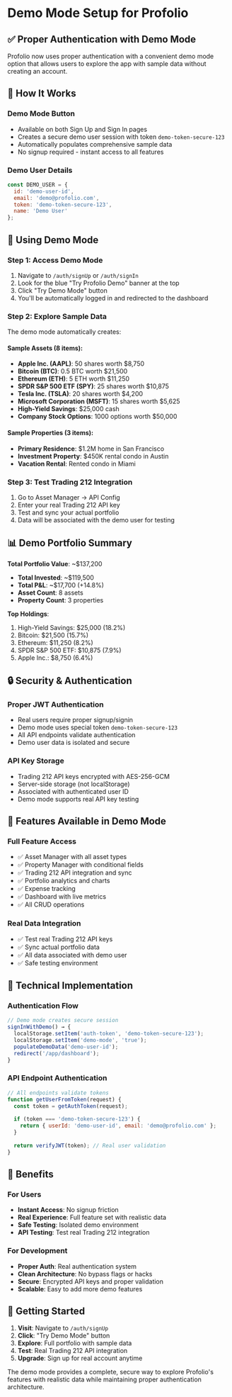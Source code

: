# Demo Mode Setup for Profolio

## ✅ Proper Authentication with Demo Mode

Profolio now uses proper authentication with a convenient demo mode option that allows users to explore the app with sample data without creating an account.

## 🔧 How It Works

### Demo Mode Button
- Available on both Sign Up and Sign In pages
- Creates a secure demo user session with token `demo-token-secure-123`
- Automatically populates comprehensive sample data
- No signup required - instant access to all features

### Demo User Details
```javascript
const DEMO_USER = {
  id: 'demo-user-id',
  email: 'demo@profolio.com',
  token: 'demo-token-secure-123',
  name: 'Demo User'
};
```

## 🚀 Using Demo Mode

### Step 1: Access Demo Mode
1. Navigate to `/auth/signUp` or `/auth/signIn`
2. Look for the blue "Try Profolio Demo" banner at the top
3. Click "Try Demo Mode" button
4. You'll be automatically logged in and redirected to the dashboard

### Step 2: Explore Sample Data
The demo mode automatically creates:

#### Sample Assets (8 items):
- **Apple Inc. (AAPL)**: 50 shares worth $8,750
- **Bitcoin (BTC)**: 0.5 BTC worth $21,500
- **Ethereum (ETH)**: 5 ETH worth $11,250
- **SPDR S&P 500 ETF (SPY)**: 25 shares worth $10,875
- **Tesla Inc. (TSLA)**: 20 shares worth $4,200
- **Microsoft Corporation (MSFT)**: 15 shares worth $5,625
- **High-Yield Savings**: $25,000 cash
- **Company Stock Options**: 1000 options worth $50,000

#### Sample Properties (3 items):
- **Primary Residence**: $1.2M home in San Francisco
- **Investment Property**: $450K rental condo in Austin
- **Vacation Rental**: Rented condo in Miami

### Step 3: Test Trading 212 Integration
1. Go to Asset Manager → API Config
2. Enter your real Trading 212 API key
3. Test and sync your actual portfolio
4. Data will be associated with the demo user for testing

## 📊 Demo Portfolio Summary

**Total Portfolio Value**: ~$137,200
- **Total Invested**: ~$119,500
- **Total P&L**: ~$17,700 (+14.8%)
- **Asset Count**: 8 assets
- **Property Count**: 3 properties

**Top Holdings**:
1. High-Yield Savings: $25,000 (18.2%)
2. Bitcoin: $21,500 (15.7%)
3. Ethereum: $11,250 (8.2%)
4. SPDR S&P 500 ETF: $10,875 (7.9%)
5. Apple Inc.: $8,750 (6.4%)

## 🔒 Security & Authentication

### Proper JWT Authentication
- Real users require proper signup/signin
- Demo mode uses special token `demo-token-secure-123`
- All API endpoints validate authentication
- Demo user data is isolated and secure

### API Key Storage
- Trading 212 API keys encrypted with AES-256-GCM
- Server-side storage (not localStorage)
- Associated with authenticated user ID
- Demo mode supports real API key testing

## 🎯 Features Available in Demo Mode

### Full Feature Access
- ✅ Asset Manager with all asset types
- ✅ Property Manager with conditional fields
- ✅ Trading 212 API integration and sync
- ✅ Portfolio analytics and charts
- ✅ Expense tracking
- ✅ Dashboard with live metrics
- ✅ All CRUD operations

### Real Data Integration
- ✅ Test real Trading 212 API keys
- ✅ Sync actual portfolio data
- ✅ All data associated with demo user
- ✅ Safe testing environment

## 🔧 Technical Implementation

### Authentication Flow
```javascript
// Demo mode creates secure session
signInWithDemo() → {
  localStorage.setItem('auth-token', 'demo-token-secure-123');
  localStorage.setItem('demo-mode', 'true');
  populateDemoData('demo-user-id');
  redirect('/app/dashboard');
}
```

### API Endpoint Authentication
```javascript
// All endpoints validate tokens
function getUserFromToken(request) {
  const token = getAuthToken(request);
  
  if (token === 'demo-token-secure-123') {
    return { userId: 'demo-user-id', email: 'demo@profolio.com' };
  }
  
  return verifyJWT(token); // Real user validation
}
```

## 🎉 Benefits

### For Users
- **Instant Access**: No signup friction
- **Real Experience**: Full feature set with realistic data
- **Safe Testing**: Isolated demo environment
- **API Testing**: Test real Trading 212 integration

### For Development
- **Proper Auth**: Real authentication system
- **Clean Architecture**: No bypass flags or hacks
- **Secure**: Encrypted API keys and proper validation
- **Scalable**: Easy to add more demo features

## 🚀 Getting Started

1. **Visit**: Navigate to `/auth/signUp`
2. **Click**: "Try Demo Mode" button
3. **Explore**: Full portfolio with sample data
4. **Test**: Real Trading 212 API integration
5. **Upgrade**: Sign up for real account anytime

The demo mode provides a complete, secure way to explore Profolio's features with realistic data while maintaining proper authentication architecture. 